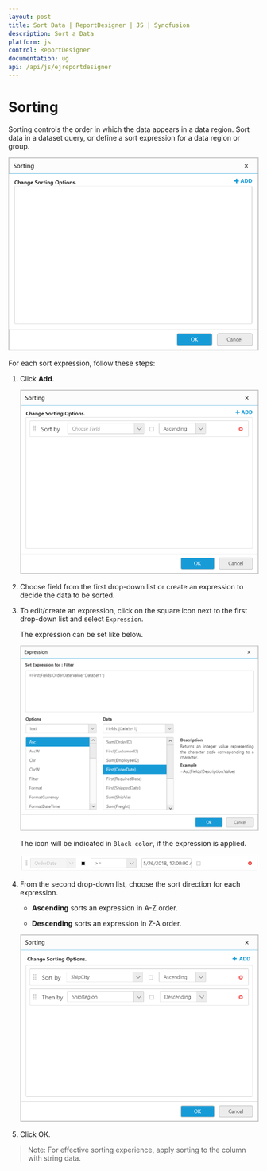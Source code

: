 ```yaml
---
layout: post
title: Sort Data | ReportDesigner | JS | Syncfusion
description: Sort a Data
platform: js
control: ReportDesigner
documentation: ug
api: /api/js/ejreportdesigner
---
```


# Sorting

Sorting controls the order in which the data appears in a data region. Sort data in a dataset query, or define a sort expression for a data region or group. 

 ![](Sort-Data-Images/Sort-Dialog.png)

For each sort expression, follow these steps:

1. Click **Add**.

   ![](Sort-Data-Images/Sort-Add.png)

2. Choose field from the first drop-down list or create an expression to decide the data to be sorted.

3. To edit/create an expression, click on the square icon next to the first drop-down list and select `Expression`. 

   The expression can be set like below.

   ![](Filter-Data-Images/Expression-Dialog.png)

   The icon will be indicated in `Black color`, if the expression is applied.

   ![](Filter-Data-Images/Expression-Black.png)

4. From the second drop-down list, choose the sort direction for each expression. 
   
   * **Ascending** sorts an expression in A-Z order. 

   * **Descending** sorts an expression in Z-A order.

   ![](Sort-Data-Images/Sort-Add-Field.png)

5. Click OK.

> Note: For effective sorting experience, apply sorting to the column with string data.

